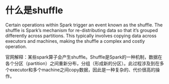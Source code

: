 
# 什么是shuffle
Certain operations within Spark trigger an event known as the shuffle. The shuffle is Spark’s mechanism for re-distributing data so that it’s grouped differently across partitions. This typically involves copying data across executors and machines, making the shuffle a complex and costly operation.

官网解释：某些spark算子会产生shuffle。Shuffle是Spark的一种机制，数据在各个分区（partition）之间重新分布，分组（形成新的分区）。此过程涉及到在多个executor和多个machine之间copy数据，因此是一种复杂的、代价很高的操作。
